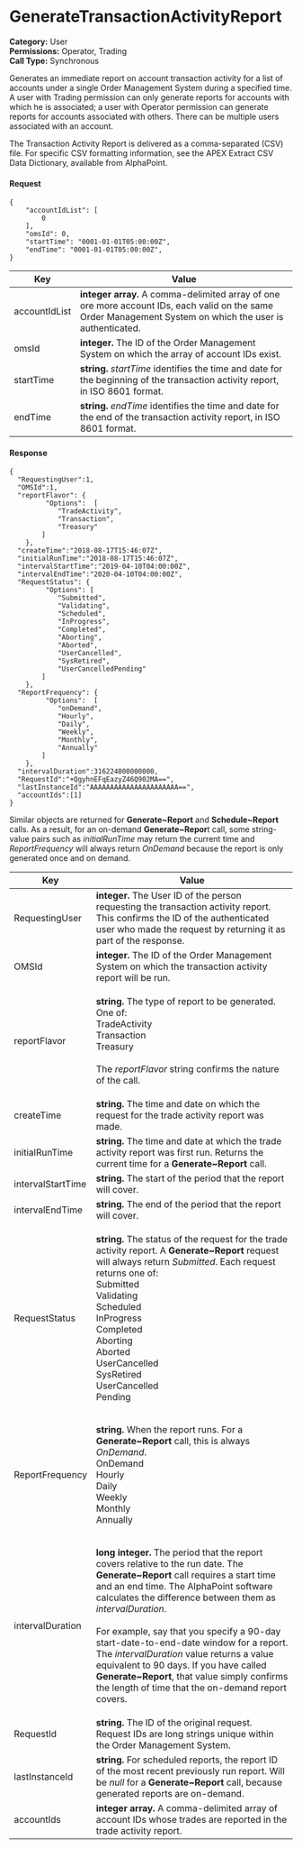 # GenerateTransactionActivityReport

**Category:** User\
**Permissions:** Operator, Trading\
**Call Type:** Synchronous

Generates an immediate report on account transaction activity for a list of accounts under a single Order Management System during a specified time. A user with Trading permission can only generate reports for accounts with which he is associated; a user with Operator permission can generate reports for accounts associated with others. There can be multiple users associated with an account.

The Transaction Activity Report is delivered as a comma-separated (CSV) file. For specific CSV formatting information, see the APEX Extract CSV Data Dictionary, available from AlphaPoint.

#### Request <a href="#request" id="request"></a>

```
{
    "accountIdList": [
        0
    ],
    "omsId": 0,
    "startTime": "0001-01-01T05:00:00Z",
    "endTime": "0001-01-01T05:00:00Z",
}
```

| Key           | Value                                                                                                                                                      |
| ------------- | ---------------------------------------------------------------------------------------------------------------------------------------------------------- |
| accountIdList | **integer array.** A comma-delimited array of one ore more account IDs, each valid on the same Order Management System on which the user is authenticated. |
| omsId         | **integer.** The ID of the Order Management System on which the array of account IDs exist.                                                                |
| startTime     | **string.** _startTime_ identifies the time and date for the beginning of the transaction activity report, in ISO 8601 format.                             |
| endTime       | **string.** _endTime_ identifies the time and date for the end of the transaction activity report, in ISO 8601 format.                                     |

#### Response <a href="#response" id="response"></a>

```
{ 
  "RequestingUser":1,
  "OMSId":1,
  "reportFlavor": {
         "Options":  [
            "TradeActivity",
            "Transaction",
            "Treasury"
        ] 
    },
  "createTime":"2018-08-17T15:46:07Z",
  "initialRunTime":"2018-08-17T15:46:07Z",
  "intervalStartTime":"2019-04-10T04:00:00Z",
  "intervalEndTime":"2020-04-10T04:00:00Z",
  "RequestStatus": {
         "Options": [
            "Submitted",
            "Validating",
            "Scheduled",
            "InProgress",
            "Completed",
            "Aborting",
            "Aborted",
            "UserCancelled",
            "SysRetired",
            "UserCancelledPending"
        ] 
    },
  "ReportFrequency": {
         "Options":  [
            "onDemand",
            "Hourly",
            "Daily",
            "Weekly",
            "Monthly",
            "Annually"
        ] 
    },
  "intervalDuration":316224000000000,
  "RequestId":"+QgyhnEFqEazyZ46Q902MA==",
  "lastInstanceId":"AAAAAAAAAAAAAAAAAAAAAA==",
  "accountIds":[1]
}
```

Similar objects are returned for **Generate\~Report** and **Schedule\~Report** calls. As a result, for an on-demand **Generate\~Repor**t call, some string-value pairs such as _initialRunTime_ may return the current time and _ReportFrequency_ will always return _OnDemand_ because the report is only generated once and on demand.

| Key               | Value                                                                                                                                                                                                                                                                                                                                                                                                                                                                                                                                                                                         |
| ----------------- | --------------------------------------------------------------------------------------------------------------------------------------------------------------------------------------------------------------------------------------------------------------------------------------------------------------------------------------------------------------------------------------------------------------------------------------------------------------------------------------------------------------------------------------------------------------------------------------------- |
| RequestingUser    | **integer.** The User ID of the person requesting the transaction activity report. This confirms the ID of the authenticated user who made the request by returning it as part of the response.                                                                                                                                                                                                                                                                                                                                                                                               |
| OMSId             | **integer.** The ID of the Order Management System on which the transaction activity report will be run.                                                                                                                                                                                                                                                                                                                                                                                                                                                                                      |
| reportFlavor      | <p><strong>string.</strong> The type of report to be generated. One of:<br>TradeActivity<br>Transaction<br>Treasury<br><br>The <em>reportFlavor</em> string confirms the nature of the call.</p>                                                                                                                                                                                                                                                                                                                                                                                              |
| createTime        | **string.** The time and date on which the request for the trade activity report was made.                                                                                                                                                                                                                                                                                                                                                                                                                                                                                                    |
| initialRunTime    | **string.** The time and date at which the trade activity report was first run. Returns the current time for a **Generate\~Report** call.                                                                                                                                                                                                                                                                                                                                                                                                                                                     |
| intervalStartTime | **string.** The start of the period that the report will cover.                                                                                                                                                                                                                                                                                                                                                                                                                                                                                                                               |
| intervalEndTime   | **string.** The end of the period that the report will cover.                                                                                                                                                                                                                                                                                                                                                                                                                                                                                                                                 |
| RequestStatus     | <p><strong>string.</strong> The status of the request for the trade activity report. A <strong>Generate~Report</strong> request will always return <em>Submitted</em>. Each request returns one of:<br>Submitted<br>Validating<br>Scheduled<br>InProgress<br>Completed<br>Aborting<br>Aborted<br>UserCancelled<br>SysRetired<br>UserCancelled<br>Pending</p>                                                                                                                                                                                                                                  |
| ReportFrequency   | <p><strong>string.</strong> When the report runs. For a <strong>Generate~Report</strong> call, this is always <em>OnDemand</em>.<br>OnDemand<br>Hourly<br>Daily<br>Weekly<br>Monthly<br>Annually</p>                                                                                                                                                                                                                                                                                                                                                                                          |
| intervalDuration  | <p><strong>long integer.</strong> The period that the report covers relative to the run date. The <strong>Generate~Report</strong> call requires a start time and an end time. The AlphaPoint software calculates the difference between them as <em>intervalDuration</em>.<br><br>For example, say that you specify a 90-day start-date-to-end-date window for a report. The <em>intervalDuration</em> value returns a value equivalent to 90 days. If you have called <strong>Generate~Report</strong>, that value simply confirms the length of time that the on-demand report covers.</p> |
| RequestId         | **string.** The ID of the original request. Request IDs are long strings unique within the Order Management System.                                                                                                                                                                                                                                                                                                                                                                                                                                                                           |
| lastInstanceId    | **string.** For scheduled reports, the report ID of the most recent previously run report. Will be _null_ for a **Generate\~Report** call, because generated reports are on-demand.                                                                                                                                                                                                                                                                                                                                                                                                           |
| accountIds        | **integer array.** A comma-delimited array of account IDs whose trades are reported in the trade activity report.                                                                                                                                                                                                                                                                                                                                                                                                                                                                             |
